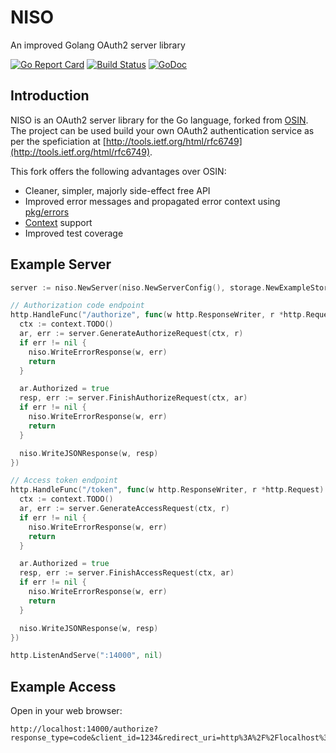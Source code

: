 # NISO
An improved Golang OAuth2 server library

[![Go Report Card](https://goreportcard.com/badge/github.com/ains/niso)](https://goreportcard.com/report/github.com/ains/niso) [![Build Status](https://travis-ci.org/ains/niso.svg?branch=master)](https://travis-ci.org/ains/niso) [![GoDoc](https://godoc.org/github.com/ains/niso?status.svg)](https://godoc.org/github.com/ains/niso)

## Introduction

NISO is an OAuth2 server library for the Go language, forked from [OSIN](https://github.com/RangelReale/osin).
The project can be used build your own OAuth2 authentication service as per the speficiation at [http://tools.ietf.org/html/rfc6749](http://tools.ietf.org/html/rfc6749).

This fork offers the following advantages over OSIN:
* Cleaner, simpler, majorly side-effect free API
* Improved error messages and propagated error context using [pkg/errors](https://github.com/pkg/errors)
* [Context](https://golang.org/pkg/context/) support
* Improved test coverage

## Example Server

````go
server := niso.NewServer(niso.NewServerConfig(), storage.NewExampleStorage())

// Authorization code endpoint
http.HandleFunc("/authorize", func(w http.ResponseWriter, r *http.Request) {
  ctx := context.TODO()
  ar, err := server.GenerateAuthorizeRequest(ctx, r)
  if err != nil {
    niso.WriteErrorResponse(w, err)
    return
  }

  ar.Authorized = true
  resp, err := server.FinishAuthorizeRequest(ctx, ar)
  if err != nil {
    niso.WriteErrorResponse(w, err)
    return
  }

  niso.WriteJSONResponse(w, resp)
})

// Access token endpoint
http.HandleFunc("/token", func(w http.ResponseWriter, r *http.Request) {
  ctx := context.TODO()
  ar, err := server.GenerateAccessRequest(ctx, r)
  if err != nil {
    niso.WriteErrorResponse(w, err)
    return
  }

  ar.Authorized = true
  resp, err := server.FinishAccessRequest(ctx, ar)
  if err != nil {
    niso.WriteErrorResponse(w, err)
    return
  }

  niso.WriteJSONResponse(w, resp)
})

http.ListenAndServe(":14000", nil)
````

## Example Access

Open in your web browser:

````
http://localhost:14000/authorize?response_type=code&client_id=1234&redirect_uri=http%3A%2F%2Flocalhost%3A14000%2Fappauth%2Fcode
````
